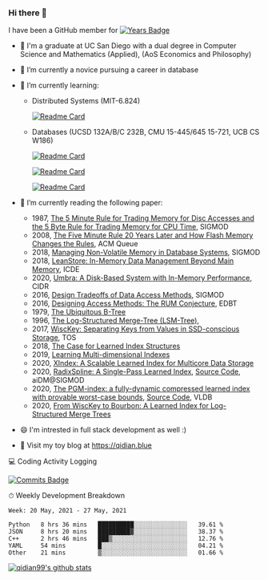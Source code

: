 ### Hi there 👋
I have been a GitHub member for [![Years Badge](https://badges.pufler.dev/years/qidian99)](https://badges.pufler.dev)

- 🤔 I'm a graduate at UC San Diego with a dual degree in Computer Science and Mathematics (Applied), (AoS Economics and Philosophy)

- 🔭 I’m currently a novice pursuing a career in database
- 🌱 I’m currently learning: 
  -   Distributed Systems (MIT-6.824)

      [![Readme Card](https://github-readme-stats.vercel.app/api/pin/?username=qidian99&repo=MIT-6-824&theme=vue-dark)](https://github.com/anuraghazra/github-readme-stats)
  -   Databases (UCSD 132A/B/C 232B, CMU 15-445/645 15-721, UCB CS W186)

      [![Readme Card](https://github-readme-stats.vercel.app/api/pin/?username=cmu-db&repo=bustub&theme=vue-dark)](https://github.com/anuraghazra/github-readme-stats)
      
      [![Readme Card](https://github-readme-stats.vercel.app/api/pin/?username=qidian99&repo=CMU-15-721&theme=vue-dark)](https://github.com/anuraghazra/github-readme-stats)
      
      [![Readme Card](https://github-readme-stats.vercel.app/api/pin/?username=qidian99&repo=UCSD-CSE132C-232B&theme=vue-dark)](https://github.com/anuraghazra/github-readme-stats)
      
- 🌱 I’m currently reading the following paper: 
  - 1987, [The 5 Minute Rule for Trading Memory for Disc Accesses and the 5 Byte Rule for Trading Memory for CPU Time](https://www.hpl.hp.com/techreports/tandem/TR-86.1.pdf), SIGMOD
  - 2008, [The Five Minute Rule 20 Years Later and How Flash Memory Changes the Rules](https://citeseerx.ist.psu.edu/viewdoc/download?doi=10.1.1.227.3846&rep=rep1&type=pdf), ACM Queue
  - 2018, [Managing Non-Volatile Memory in Database Systems](https://db.in.tum.de/people/sites/vanrenen/papers/HyMem.pdf?lang=de), SIGMOD
  - 2018, [LeanStore: In-Memory Data Management Beyond Main Memory](https://db.in.tum.de/~leis/papers/leanstore.pdf), ICDE
  - 2020, [Umbra: A Disk-Based System with In-Memory Performance](http://cidrdb.org/cidr2020/papers/p29-neumann-cidr20.pdf), CIDR
  - 2016, [Design Tradeoffs of Data Access Methods](http://scholar.harvard.edu/files/stratos/files/rum-tutorial.pdf?m=1461167186), SIGMOD
  - 2016, [Designing Access Methods: The RUM Conjecture](https://stratos.seas.harvard.edu/files/stratos/files/rum.pdf), EDBT
  - 1979, [The Ubiquitous B-Tree](http://carlosproal.com/ir/papers/p121-comer.pdf)
  - 1996, [The Log-Structured Merge-Tree (LSM-Tree)](https://www.cs.umb.edu/~poneil/lsmtree.pdf),
  - 2017, [WiscKey: Separating Keys from Values in SSD-conscious Storage](https://www.usenix.org/system/files/conference/fast16/fast16-papers-lu.pdf), TOS
  - 2018, [The Case for Learned Index Structures](https://www.cl.cam.ac.uk/~ey204/teaching/ACS/R244_2018_2019/papers/Kraska_SIGMOD_2018.pdf)
  - 2019, [Learning Multi-dimensional Indexes](https://arxiv.org/pdf/1912.01668.pdf)
  - 2020, [XIndex: A Scalable Learned Index for Multicore Data Storage](https://dl.acm.org/doi/pdf/10.1145/3332466.3374547)
  - 2020, [RadixSpline: A Single-Pass Learned Index](https://dl.acm.org/doi/10.1145/3401071.3401659), [Source Code](https://github.com/learnedsystems/RadixSpline), aiDM@SIGMOD
  - 2020, [The PGM-index: a fully-dynamic compressed learned index with provable worst-case bounds](http://www.vldb.org/pvldb/vol13/p1162-ferragina.pdf), [Source Code](https://github.com/gvinciguerra/PGM-index), VLDB
  - 2020, [From WiscKey to Bourbon: A Learned Index for Log-Structured Merge Trees](http://pages.cs.wisc.edu/~yifann/bourbon-osdi20.pdf)

- 😄 I'm intrested in full stack development as well :)
- 📕 Visit my toy blog at https://qidian.blue


💻 Coding Activity Logging

[![Commits Badge](https://badges.pufler.dev/commits/weekly/qidian99)](https://badges.pufler.dev)

⏱ Weekly Development Breakdown
<!-- Generated By https://github.com/athul/waka-readme -->
<!--START_SECTION:waka-->
```text
Week: 20 May, 2021 - 27 May, 2021

Python   8 hrs 36 mins   ██████████░░░░░░░░░░░░░░░   39.61 % 
JSON     8 hrs 20 mins   █████████▓░░░░░░░░░░░░░░░   38.37 % 
C++      2 hrs 46 mins   ███▒░░░░░░░░░░░░░░░░░░░░░   12.76 % 
YAML     54 mins         █░░░░░░░░░░░░░░░░░░░░░░░░   04.21 % 
Other    21 mins         ▒░░░░░░░░░░░░░░░░░░░░░░░░   01.66 % 
```
<!--END_SECTION:waka-->

[![qidian99's github stats](https://github-readme-stats.vercel.app/api?username=qidian99&theme=vue-dark)](https://github.com/anuraghazra/github-readme-stats)

<!--[![Top Langs](https://github-readme-stats.vercel.app/api/top-langs/?username=howardlau1999&layout=compact)](https://github.com/anuraghazra/github-readme-stats)-->

